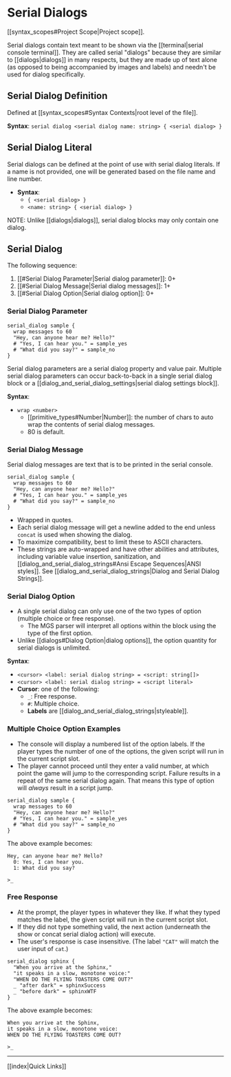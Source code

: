 # Serial Dialogs

[[syntax_scopes#Project Scope|Project scope]].

Serial dialogs contain text meant to be shown via the [[terminal|serial console terminal]]. They are called serial "dialogs" because they are similar to [[dialogs|dialogs]] in many respects, but they are made up of text alone (as opposed to being accompanied by images and labels) and needn't be used for dialog specifically.

## Serial Dialog Definition

Defined at [[syntax_scopes#Syntax Contexts|root level of the file]].

**Syntax**: `serial dialog <serial dialog name: string> { <serial dialog> }`

## Serial Dialog Literal

Serial dialogs can be defined at the point of use with serial dialog literals. If a name is not provided, one will be generated based on the file name and line number.

- **Syntax**:
	- `{ <serial dialog> }` 
	- `<name: string> { <serial dialog> }`

NOTE: Unlike [[dialogs|dialogs]], serial dialog blocks may only contain one dialog.

## Serial Dialog

The following sequence:

1. [[#Serial Dialog Parameter|Serial dialog parameter]]: 0+
2. [[#Serial Dialog Message|Serial dialog messages]]: 1+
3. [[#Serial Dialog Option|Serial dialog option]]: 0+

### Serial Dialog Parameter

```mgs{2}
serial_dialog sample {
  wrap messages to 60
  "Hey, can anyone hear me? Hello?"
  # "Yes, I can hear you." = sample_yes
  # "What did you say?" = sample_no
}
```

Serial dialog parameters are a serial dialog property and value pair. Multiple serial dialog parameters can occur back-to-back in a single serial dialog block or a [[dialog_and_serial_dialog_settings|serial dialog settings block]].

**Syntax**:

- `wrap <number>`
	- [[primitive_types#Number|Number]]: the number of chars to auto wrap the contents of serial dialog messages.
	- 80 is default.

### Serial Dialog Message

Serial dialog messages are text that is to be printed in the serial console.

```mgs{3}
serial_dialog sample {
  wrap messages to 60
  "Hey, can anyone hear me? Hello?"
  # "Yes, I can hear you." = sample_yes
  # "What did you say?" = sample_no
}
```

- Wrapped in quotes.
- Each serial dialog message will get a newline added to the end unless `concat` is used when showing the dialog.
- To maximize compatibility, best to limit these to ASCII characters.
- These strings are auto-wrapped and have other abilities and attributes, including variable value insertion, sanitization, and [[dialog_and_serial_dialog_strings#Ansi Escape Sequences|ANSI styles]]. See [[dialog_and_serial_dialog_strings|Dialog and Serial Dialog Strings]].

### Serial Dialog Option

- A single serial dialog can only use one of the two types of option (multiple choice or free response).
	- The MGS parser will interpret all options within the block using the type of the first option.
- Unlike [[dialogs#Dialog Option|dialog options]], the option quantity for serial dialogs is unlimited.

**Syntax**:

- `<cursor> <label: serial dialog string> = <script: string[]>`
- `<cursor> <label: serial dialog string> = <script literal>`
- **Cursor**: one of the following:
	- `_`: Free response.
	- `#`: Multiple choice.
	- **Labels** are [[dialog_and_serial_dialog_strings|styleable]].

### Multiple Choice Option Examples

- The console will display a numbered list of the option labels. If the player types the number of one of the options, the given script will run in the current script slot.
- The player cannot proceed until they enter a valid number, at which point the game will jump to the corresponding script. Failure results in a repeat of the same serial dialog again. That means this type of option will *always* result in a script jump.

```mgs{4-5}
serial_dialog sample {
  wrap messages to 60
  "Hey, can anyone hear me? Hello?"
  # "Yes, I can hear you." = sample_yes
  # "What did you say?" = sample_no
}
```

The above example becomes:

```
Hey, can anyone hear me? Hello?
  0: Yes, I can hear you.
  1: What did you say?

>_
```

### Free Response

- At the prompt, the player types in whatever they like. If what they typed matches the label, the given script will run in the current script slot.
- If they did not type something valid, the next action (underneath the show or concat serial dialog action) will execute.
- The user's response is case insensitive. (The label `"CAT"` will match the user input of `cat`.)

```mgs{6-7}
serial_dialog sphinx {
  "When you arrive at the Sphinx,"
  "it speaks in a slow, monotone voice:"
  "WHEN DO THE FLYING TOASTERS COME OUT?"
  _ "after dark" = sphinxSuccess
  _ "before dark" = sphinxWTF
}
```

The above example becomes:

```
When you arrive at the Sphinx,
it speaks in a slow, monotone voice:
WHEN DO THE FLYING TOASTERS COME OUT?

>_
```

---

[[index|Quick Links]]
